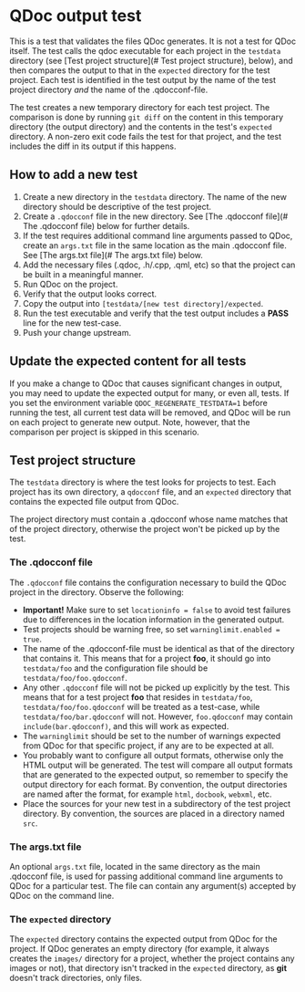 <!--
    Copyright (C) 2024 The Qt Company Ltd.
    SPDX-License-Identifier: LicenseRef-Qt-Commercial OR GFDL-1.3-no-invariants-only
-->

# QDoc output test
This is a test that validates the files QDoc generates. It is not a test for
QDoc itself. The test calls the qdoc executable for each project in the
`testdata` directory (see [Test project structure](# Test project structure),
below), and then compares the output to that in the `expected` directory for
the test project. Each test is identified in the test output by the name of the
test project directory *and* the name of the .qdocconf-file.

The test creates a new temporary directory for each test project. The
comparison is done by running `git diff` on the content in this temporary
directory (the output directory) and the contents in the test's `expected`
directory. A non-zero exit code fails the test for that project, and the test
includes the diff in its output if this happens.

## How to add a new test
1. Create a new directory in the `testdata` directory. The name of the new
   directory should be descriptive of the test project.
2. Create a `.qdocconf` file in the new directory. See
   [The .qdocconf file](# The .qdocconf file) below for further details.
3. If the test requires additional command line arguments passed to QDoc,
   create an `args.txt` file in the same location as the main .qdocconf
   file. See [The args.txt file](# The args.txt file) below.
4. Add the necessary files (.qdoc, .h/.cpp, .qml, etc) so that the project
   can be built in a meaningful manner.
5. Run QDoc on the project.
6. Verify that the output looks correct.
7. Copy the output into `[testdata/[new test directory]/expected`.
8. Run the test executable and verify that the test output includes a **PASS**
   line for the new test-case.
9. Push your change upstream.

## Update the expected content for all tests
If you make a change to QDoc that causes significant changes in output, you may
need to update the expected output for many, or even all, tests. If you set the
environment variable `QDOC_REGENERATE_TESTDATA=1` before running the test, all
current test data will be removed, and QDoc will be run on each project to
generate new output. Note, however, that the comparison per project is skipped
in this scenario.

## Test project structure
The `testdata` directory is where the test looks for projects to test. Each
project has its own directory, a `qdocconf` file, and an `expected`
directory that contains the expected file output from QDoc.

The project directory must contain a .qdocconf whose name matches that of the
project directory, otherwise the project won't be picked up by the test.

### The .qdocconf file
The `.qdocconf` file contains the configuration necessary to build the
QDoc project in the directory. Observe the following:
- **Important!** Make sure to set `locationinfo = false` to avoid test failures
  due to differences in the location information in the generated output.
- Test projects should be warning free, so set `warninglimit.enabled = true`.
- The name of the .qdocconf-file must be identical as that of the directory
  that contains it. This means that for a project **foo**, it should go into
  `testdata/foo` and the configuration file should be
  `testdata/foo/foo.qdocconf`.
- Any other `.qdocconf` file will not be picked up explicitly by the test.
  This means that for a test project **foo** that resides in `testdata/foo`,
  `testdata/foo/foo.qdocconf` will be treated as a test-case, while
  `testdata/foo/bar.qdocconf` will not. However, `foo.qdocconf` may contain
  `include(bar.qdocconf)`, and this will work as expected.
- The `warninglimit` should be set to the number of warnings expected
  from QDoc for that specific project, if any are to be expected at all.
- You probably want to configure all output formats, otherwise only the HTML
  output will be generated. The test will compare all output formats that are
  generated to the expected output, so remember to specify the output directory
  for each format. By convention, the output directories are named after the
     format, for example `html`, `docbook`, `webxml`, etc.
- Place the sources for your new test in a subdirectory of the test project
  directory. By convention, the sources are placed in a directory named `src`.

### The args.txt file
An optional `args.txt` file, located in the same directory as the main .qdocconf
file, is used for passing additional command line arguments to QDoc for a
particular test. The file can contain any argument(s) accepted by QDoc on the
command line.

### The `expected` directory
The `expected` directory contains the expected output from QDoc
for the project. If QDoc generates an empty directory (for example, it
always creates the `images/` directory for a project, whether
the project contains any images or not), that directory isn't tracked
in the `expected` directory, as **git** doesn't track directories, only
files.

